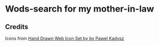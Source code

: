 Wods-search for my mother-in-law
================================


Credits
-------

Icons from [Hand Drawn Web Icon Set by by Pawel Kadysz](https://www.iconfinder.com/icons/66835/note_search_icon)
